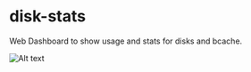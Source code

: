 # disk-stats

Web Dashboard to show usage and stats for disks and bcache.

![Alt text](http://i.imgur.com/Gh8HIwD.png "How it looks like")

